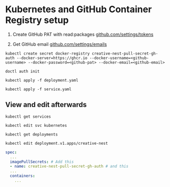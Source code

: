 # Kubernetes and GitHub Container Registry setup

1. Create GitHub PAT with read:packages [github.com/settings/tokens](https://github.com/settings/tokens)

2. Get GitHub email [github.com/settings/emails](https://github.com/settings/emails)

`kubectl create secret docker-registry creative-nest-pull-secret-gh-auth --docker-server=https://ghcr.io --docker-username=<github-username> --docker-password=<github-pat> --docker-email=<github-email>`

`doctl auth init`

`kubectl apply -f deployment.yaml`

`kubectl apply -f service.yaml`

## View and edit afterwards

`kubectl get services`

`kubectl edit svc kubernetes`

`kubectl get deployments`

`kubectl edit deployment.v1.apps/creative-nest`

```yml
spec:
  ...
  imagePullSecrets: # Add this
  - name: creative-nest-pull-secret-gh-auth # and this
  ...
  containers:
    ...
```